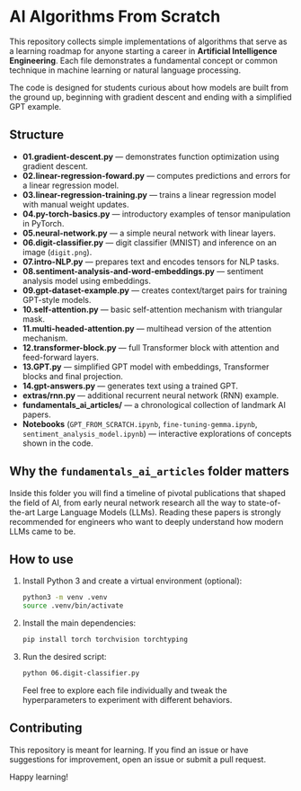 # AI Algorithms From Scratch

This repository collects simple implementations of algorithms that serve as a learning roadmap for anyone starting a career in **Artificial Intelligence Engineering**. Each file demonstrates a fundamental concept or common technique in machine learning or natural language processing.

The code is designed for students curious about how models are built from the ground up, beginning with gradient descent and ending with a simplified GPT example.

## Structure

- **01.gradient-descent.py** — demonstrates function optimization using gradient descent.
- **02.linear-regression-foward.py** — computes predictions and errors for a linear regression model.
- **03.linear-regression-training.py** — trains a linear regression model with manual weight updates.
- **04.py-torch-basics.py** — introductory examples of tensor manipulation in PyTorch.
- **05.neural-network.py** — a simple neural network with linear layers.
- **06.digit-classifier.py** — digit classifier (MNIST) and inference on an image (`digit.png`).
- **07.intro-NLP.py** — prepares text and encodes tensors for NLP tasks.
- **08.sentiment-analysis-and-word-embeddings.py** — sentiment analysis model using embeddings.
- **09.gpt-dataset-example.py** — creates context/target pairs for training GPT-style models.
- **10.self-attention.py** — basic self-attention mechanism with triangular mask.
- **11.multi-headed-attention.py** — multihead version of the attention mechanism.
- **12.transformer-block.py** — full Transformer block with attention and feed-forward layers.
- **13.GPT.py** — simplified GPT model with embeddings, Transformer blocks and final projection.
- **14.gpt-answers.py** — generates text using a trained GPT.
- **extras/rnn.py** — additional recurrent neural network (RNN) example.
- **fundamentals_ai_articles/** — a chronological collection of landmark AI papers.
- **Notebooks** (`GPT_FROM_SCRATCH.ipynb`, `fine-tuning-gemma.ipynb`, `sentiment_analysis_model.ipynb`) — interactive explorations of concepts shown in the code.

## Why the `fundamentals_ai_articles` folder matters

Inside this folder you will find a timeline of pivotal publications that shaped the field of AI, from early neural network research all the way to state-of-the-art Large Language Models (LLMs). Reading these papers is strongly recommended for engineers who want to deeply understand how modern LLMs came to be.

## How to use

1. Install Python 3 and create a virtual environment (optional):
   ```bash
   python3 -m venv .venv
   source .venv/bin/activate
   ```
2. Install the main dependencies:
   ```bash
   pip install torch torchvision torchtyping
   ```
3. Run the desired script:
   ```bash
   python 06.digit-classifier.py
   ```
   Feel free to explore each file individually and tweak the hyperparameters to experiment with different behaviors.

## Contributing

This repository is meant for learning. If you find an issue or have suggestions for improvement, open an issue or submit a pull request.

Happy learning!
